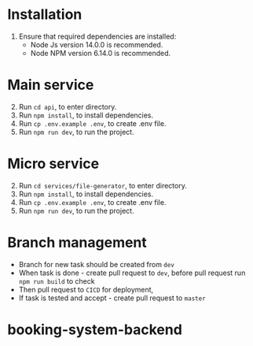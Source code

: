 Installation
============

1. Ensure that required dependencies are installed:
    * Node Js version 14.0.0  is recommended.
    * Node NPM version 6.14.0  is recommended.


Main service
=================

2. Run `cd api`, to enter directory.
2. Run `npm install`, to install dependencies.
2. Run `cp .env.example .env`, to create .env file.
2. Run `npm run dev`, to run the project.

Micro service
=================

2. Run `cd services/file-generator`, to enter directory.
2. Run `npm install`, to install dependencies.
2. Run `cp .env.example .env`, to create .env file.
2. Run `npm run dev`, to run the project.


Branch management
=================

* Branch for new task should be created from `dev`
* When task is done - create pull request to `dev`, before pull request run `npm run build` to check
* Then pull request to `CICD` for deployment,
* If task is tested and accept - create pull request to `master`
# booking-system-backend

